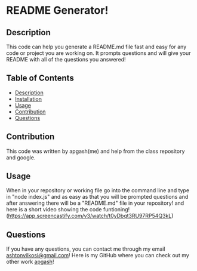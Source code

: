 # README Generator!

## Description
This code can help you generate a README.md file fast and easy for any code or project you are working on. It prompts questions and will give your README with all of the questions you answered!

## Table of Contents
- [Description](#description)
- [Installation](#installation)
- [Usage](#usage)
- [Contribution](#contribution)
- [Questions](#questions)

## Contribution
This code was written by apgash(me) and help from the class repository and google.

## Usage
When in your repository or working file go into the command line and type in "node index.js" and as easy as that you will be prompted questions and after answering there will be a "README.md" file in your repository!
and here is a short video showing the code funtioning! (https://app.screencastify.com/v3/watch/t0yDbqt3RU97RP54Q3kL)

## Questions
If you have any questions, you can contact me through my email [ashtonvilkosi@gmail.com](mailto:ashtonvilkosi@gmail.com)!
Here is my GitHub where you can check out my other work [apgash](https://github.com/apgash)!
